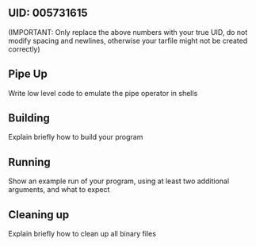## UID: 005731615
(IMPORTANT: Only replace the above numbers with your true UID, do not modify spacing and newlines, otherwise your tarfile might not be created correctly)

## Pipe Up

Write low level code to emulate the pipe operator in shells

## Building

Explain briefly how to build your program

## Running

Show an example run of your program, using at least two additional arguments, and what to expect

## Cleaning up

Explain briefly how to clean up all binary files
